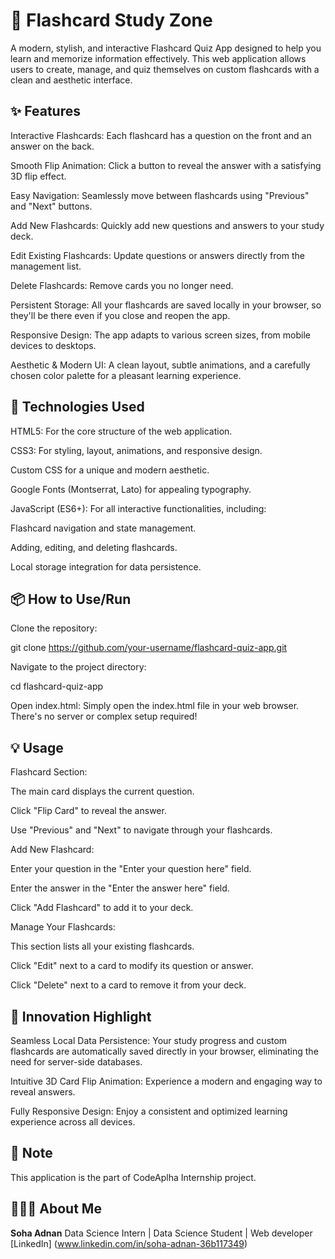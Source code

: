 # 🧠 Flashcard Study Zone

A modern, stylish, and interactive Flashcard Quiz App designed to help you learn and memorize information effectively. This web application allows users to create, manage, and quiz themselves on custom flashcards with a clean and aesthetic interface.


## ✨ Features

Interactive Flashcards: Each flashcard has a question on the front and an answer on the back.

Smooth Flip Animation: Click a button to reveal the answer with a satisfying 3D flip effect.

Easy Navigation: Seamlessly move between flashcards using "Previous" and "Next" buttons.

Add New Flashcards: Quickly add new questions and answers to your study deck.

Edit Existing Flashcards: Update questions or answers directly from the management list.

Delete Flashcards: Remove cards you no longer need.

Persistent Storage: All your flashcards are saved locally in your browser, so they'll be there even if you close and reopen the app.

Responsive Design: The app adapts to various screen sizes, from mobile devices to desktops.

Aesthetic & Modern UI: A clean layout, subtle animations, and a carefully chosen color palette for a pleasant learning experience.

## 🚀 Technologies Used

HTML5: For the core structure of the web application.

CSS3: For styling, layout, animations, and responsive design.

Custom CSS for a unique and modern aesthetic.

Google Fonts (Montserrat, Lato) for appealing typography.

JavaScript (ES6+): For all interactive functionalities, including:

Flashcard navigation and state management.

Adding, editing, and deleting flashcards.

Local storage integration for data persistence.


## 📦 How to Use/Run

Clone the repository:

git clone https://github.com/your-username/flashcard-quiz-app.git

Navigate to the project directory:

cd flashcard-quiz-app

Open index.html: Simply open the index.html file in your web browser. There's no server or complex setup required!


## 💡 Usage

Flashcard Section:

The main card displays the current question.

Click "Flip Card" to reveal the answer.

Use "Previous" and "Next" to navigate through your flashcards.

Add New Flashcard:

Enter your question in the "Enter your question here" field.

Enter the answer in the "Enter the answer here" field.

Click "Add Flashcard" to add it to your deck.

Manage Your Flashcards:

This section lists all your existing flashcards.

Click "Edit" next to a card to modify its question or answer.

Click "Delete" next to a card to remove it from your deck.


## 🚀 Innovation Highlight

Seamless Local Data Persistence: Your study progress and custom flashcards are automatically saved directly in your browser, eliminating the need for server-side databases.

Intuitive 3D Card Flip Animation: Experience a modern and engaging way to reveal answers.

Fully Responsive Design: Enjoy a consistent and optimized learning experience across all devices.


## 📌 Note

This application is the part of CodeAplha Internship project.



## 🙋🏻‍♀️ About Me

**Soha Adnan**
Data Science Intern | Data Science Student | Web developer
[LinkedIn] (www.linkedin.com/in/soha-adnan-36b117349)
